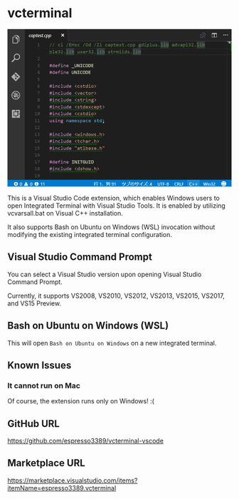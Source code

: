 # vcterminal

![](https://raw.githubusercontent.com/espresso3389/vcterminal-vscode/master/images/intro.gif)

This is a Visual Studio Code extension, which enables Windows users to open Integrated Terminal with Visual Studio Tools. It is enabled by utilizing vcvarsall.bat on Visual C++ installation.

It also supports Bash on Ubuntu on Windows (WSL) invocation without modifying the existing integrated terminal configuration.

## Visual Studio Command Prompt

You can select a Visual Studio version upon opening Visual Studio Command Prompt.

Currently, it supports VS2008, VS2010, VS2012, VS2013, VS2015, VS2017, and VS15 Preview.

## Bash on Ubuntu on Windows (WSL)

This will open `Bash on Ubuntu on Windows` on a new integrated terminal.

## Known Issues

### It cannot run on Mac
Of course, the extension runs only on Windows! :(

## GitHub URL
https://github.com/espresso3389/vcterminal-vscode

## Marketplace URL
https://marketplace.visualstudio.com/items?itemName=espresso3389.vcterminal
